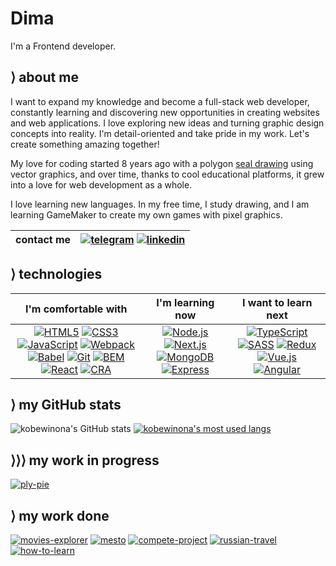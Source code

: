 # Dima

I'm a Frontend developer.

## &rang; about me

I want to expand my knowledge and become a full-stack web developer, constantly learning and discovering new opportunities in creating websites and web applications. I love exploring new ideas and turning graphic design concepts into reality. I'm detail-oriented and take pride in my work. Let's create something amazing together!

My love for coding started 8 years ago with a polygon [seal drawing](https://youtu.be/5zjvOJTqr3Q) using vector graphics, and over time, thanks to cool educational platforms, it grew into a love for web development as a whole.

I love learning new languages. In my free time, I study drawing, and I am learning GameMaker to create my own games with pixel graphics.

| contact me | [![telegram](https://img.shields.io/badge/d_klimkin-f9f9f9?style=for-the-badge&logo=telegram)](https://t.me/d_klimkin) [![linkedin](https://img.shields.io/badge/dima_klimkin-f9f9f9?style=for-the-badge&logoColor=0b66c2&logo=linkedin)](https://www.linkedin.com/in/dima-klimkin-259164192/) |
|:----------:|:----------------------------------------------------------------------------------------------------------------------------------------------------------------------------------------------------------------------------------------------------------------------------------------------:|

## &rang; technologies

|                                                                                                                                                                                                                                                                                                                                                                                                                                                                                                                                    I'm comfortable with                                                                                                                                                                                                                                                                                                                                                                                                                                                                                                                                     |                                                                                                                                                                                                                                             I'm learning now                                                                                                                                                                                                                                              |                                                                                                                                                                                                                                                                                                          I want to learn next                                                                                                                                                                                                                                                                                                          |
|:-------------------------------------------------------------------------------------------------------------------------------------------------------------------------------------------------------------------------------------------------------------------------------------------------------------------------------------------------------------------------------------------------------------------------------------------------------------------------------------------------------------------------------------------------------------------------------------------------------------------------------------------------------------------------------------------------------------------------------------------------------------------------------------------------------------------------------------------------------------------------------------------------------------------------------------------------------------------------------------------------------------------------------------------------------------------------------------------:|:---------------------------------------------------------------------------------------------------------------------------------------------------------------------------------------------------------------------------------------------------------------------------------------------------------------------------------------------------------------------------------------------------------------------------------------------------------------------------------------------------------:|:--------------------------------------------------------------------------------------------------------------------------------------------------------------------------------------------------------------------------------------------------------------------------------------------------------------------------------------------------------------------------------------------------------------------------------------------------------------------------------------------------------------------------------------------------------------------------------------------------------------------------------------:|
| [![HTML5](https://img.shields.io/badge/HTML5-f9f9f9?style=for-the-badge&logo=HTML5)](https://dev.w3.org/html5/spec-LC/) [![CSS3](https://img.shields.io/badge/CSS3-f9f9f9?logoColor=264BDC&style=for-the-badge&logo=CSS3)](https://www.w3.org/TR/CSS/#css) [![JavaScript](https://img.shields.io/badge/JavaScript-f9f9f9?style=for-the-badge&logo=JavaScript)](https://www.javascript.com) [![Webpack](https://img.shields.io/badge/Webpack-f9f9f9?style=for-the-badge&logo=webpack)](https://webpack.js.org) [![Babel](https://img.shields.io/badge/Babel-f9f9f9?style=for-the-badge&logo=babel)](https://babeljs.io) [![Git](https://img.shields.io/badge/Git-f9f9f9?style=for-the-badge&logo=git)](https://git-scm.com) [![BEM](https://img.shields.io/badge/BEM-f9f9f9?logoColor=black&style=for-the-badge&logo=bem)](https://en.bem.info/methodology/) [![React](https://img.shields.io/badge/React-f9f9f9?style=for-the-badge&logo=React)](https://react.dev) [![CRA](https://img.shields.io/badge/CRA-f9f9f9?style=for-the-badge&logo=createreactapp)](https://create-react-app.dev) | [![Node.js](https://img.shields.io/badge/Node.js-f9f9f9?style=for-the-badge&logo=Node.js)](https://nodejs.org/en) [![Next.js](https://img.shields.io/badge/NextJS-f9f9f9?style=for-the-badge&logoColor=000000&logo=nextdotjs)](https://nextjs.org) [![MongoDB](https://img.shields.io/badge/MongoDB-f9f9f9?style=for-the-badge&logo=mongodb)](https://www.mongodb.com) [![Express](https://img.shields.io/badge/Express-f9f9f9?style=for-the-badge&logoColor=000000&logo=express)](https://expressjs.com) | [![TypeScript](https://img.shields.io/badge/TypeScript-f9f9f9?style=for-the-badge&logo=typescript)](https://dev.w3.org/html5/spec-LC/) [![SASS](https://img.shields.io/badge/SASS-f9f9f9?style=for-the-badge&logoColor=cc6699&logo=sass)](https://nextjs.org) [![Redux](https://img.shields.io/badge/Redux-f9f9f9?style=for-the-badge&logoColor=764abc&logo=redux)](https://redux.js.org) [![Vue.js](https://img.shields.io/badge/Vue.js-f9f9f9?style=for-the-badge&logo=vuedotjs)](https://vuejs.org) [![Angular](https://img.shields.io/badge/Angular-f9f9f9?style=for-the-badge&logoColor=dd0031&logo=angular)](https://angular.io) |

## &rang; my GitHub stats

![kobewinona's GitHub stats](https://github-readme-stats.vercel.app/api?username=kobewinona&count_private=true&include_all_commits=true&show_icons=true&icon_color=888&border_radius=5&hide_border=true&bg_color=eee&title_color=222&line_height=21px&hide_title=true) [![kobewinona's most used langs](https://github-readme-stats.vercel.app/api/top-langs/?username=kobewinona&layout=compact&border_radius=5&hide_border=true&bg_color=eee&title_color=222&custom_title=My%20Most%20Used%20Languagues)](https://github.com/anuraghazra/github-readme-stats)

## &rang;&rang;&rang; my work in progress

[![ply-pie](https://github-readme-stats.vercel.app/api/pin/?username=kobewinona&repo=ply-pie&icon_color=ddd&border_radius=5&hide_border=true&bg_color=222&title_color=eee&text_color=eee)](https://github.com/kobewinona/ply-pie)

## &rang; my work done

[![movies-explorer](https://github-readme-stats.vercel.app/api/pin/?username=kobewinona&repo=movies-explorer&icon_color=888&border_radius=5&hide_border=true&bg_color=eee&title_color=222)](https://github.com/kobewinona/movies-explorer) [![mesto](https://github-readme-stats.vercel.app/api/pin/?username=kobewinona&repo=react-mesto-api-full-gha&icon_color=888&border_radius=5&hide_border=true&bg_color=eee&title_color=222)](https://github.com/kobewinona/react-mesto-api-full-gha) [![compete-project](https://github-readme-stats.vercel.app/api/pin/?username=kobewinona&repo=compete-project&icon_color=888&border_radius=5&hide_border=true&bg_color=eee&title_color=222)](https://github.com/kobewinona/compete-project) [![russian-travel](https://github-readme-stats.vercel.app/api/pin/?username=kobewinona&repo=russian-travel&icon_color=888&border_radius=5&hide_border=true&bg_color=eee&title_color=222)](https://github.com/kobewinona/russian-travel) [![how-to-learn](https://github-readme-stats.vercel.app/api/pin/?username=kobewinona&repo=how-to-learn&icon_color=888&border_radius=5&hide_border=true&bg_color=eee&title_color=222)](https://github.com/kobewinona/how-to-learn)

[//]: # (## &rang; my LeetCode stats)

[//]: # ()
[//]: # (![Leetcode Stats]&#40;https://leetcard.jacoblin.cool/kobewinona?ext=heatmap&border_radius=8&border=0&bg_color=f9f9f9&#41;)
